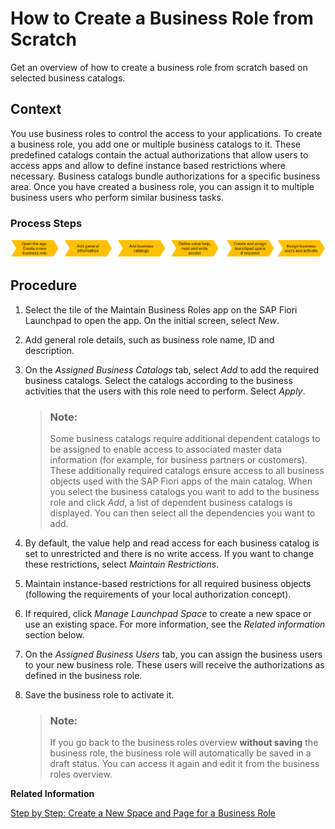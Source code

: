 <!-- copyed2189462ac146b8b850be60678d6d14 -->

# How to Create a Business Role from Scratch

Get an overview of how to create a business role from scratch based on selected business catalogs.



<a name="copyed2189462ac146b8b850be60678d6d14__HowToCreateBusinessRoleFromScratch_context"/>

## Context

You use business roles to control the access to your applications. To create a business role, you add one or multiple business catalogs to it. These predefined catalogs contain the actual authorizations that allow users to access apps and allow to define instance based restrictions where necessary. Business catalogs bundle authorizations for a specific business area. Once you have created a business role, you can assign it to multiple business users who perform similar business tasks.



### Process Steps

![](images/Create_Business_Role_5abe629.png) 



<a name="copyed2189462ac146b8b850be60678d6d14__HowToCreateBusinessRoleFromScratch_steps"/>

## Procedure

1.  Select the tile of the Maintain Business Roles app on the SAP Fiori Launchpad to open the app. On the initial screen, select *New*.

2.  Add general role details, such as business role name, ID and description.

3.  On the *Assigned Business Catalogs* tab, select *Add* to add the required business catalogs. Select the catalogs according to the business activities that the users with this role need to perform. Select *Apply*.

    > ### Note:  
    > Some business catalogs require additional dependent catalogs to be assigned to enable access to associated master data information \(for example, for business partners or customers\). These additionally required catalogs ensure access to all business objects used with the SAP Fiori apps of the main catalog. When you select the business catalogs you want to add to the business role and click *Add*, a list of dependent business catalogs is displayed. You can then select all the dependencies you want to add.

4.  By default, the value help and read access for each business catalog is set to unrestricted and there is no write access. If you want to change these restrictions, select *Maintain Restrictions*.

5.  Maintain instance-based restrictions for all required business objects \(following the requirements of your local authorization concept\).

6.  If required, click *Manage Launchpad Space* to create a new space or use an existing space. For more information, see the *Related information* section below.

7.  On the *Assigned Business Users* tab, you can assign the business users to your new business role. These users will receive the authorizations as defined in the business role.

8.  Save the business role to activate it.

    > ### Note:  
    > If you go back to the business roles overview **without saving** the business role, the business role will automatically be saved in a draft status. You can access it again and edit it from the business roles overview.


**Related Information**  


[Step by Step: Create a New Space and Page for a Business Role](https://help.sap.com/viewer/4fc8d03390c342da8a60f8ee387bca1a/latest/en-US/ab05d9e086554a08af88d6482deb1bcb.html)

